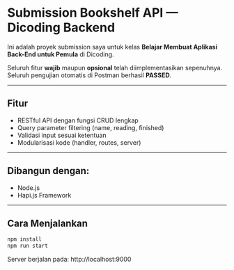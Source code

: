 # Submission Bookshelf API — Dicoding Backend

Ini adalah proyek submission saya untuk kelas **Belajar Membuat Aplikasi Back-End untuk Pemula** di Dicoding.

Seluruh fitur **wajib** maupun **opsional** telah diimplementasikan sepenuhnya.  
Seluruh pengujian otomatis di Postman berhasil **PASSED**.

---

## Fitur

- RESTful API dengan fungsi CRUD lengkap
- Query parameter filtering (name, reading, finished)
- Validasi input sesuai ketentuan
- Modularisasi kode (handler, routes, server)

---

## Dibangun dengan:

- Node.js
- Hapi.js Framework

---

## Cara Menjalankan

```bash
npm install
npm run start
```

Server berjalan pada: http://localhost:9000
